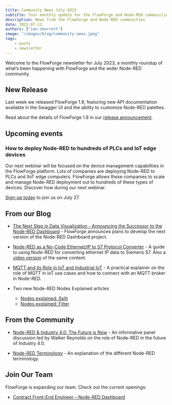 ```yaml
---
title: Community News July 2023
subtitle: Your monthly update for the FlowForge and Node-RED communities
description: News from the FlowForge and Node-RED communities
date: 2023-07-12
authors: ["ian-skerrett"]
image: "/images/blog/community-news.jpeg"
tags:
    - posts
    - newsletter
---
```


Welcome to the FlowForge newsletter for July 2023, a monthly roundup of what’s been happening with FlowForge and the wider Node-RED community. 

<!--more-->

## New Release

Last week we released FlowForge 1.9, featuring new API documentation available in the Swagger UI and the ability to customize Node-RED palettes. 

 Read about the details of FlowForge 1.8 in our [release announcement](https://flowforge.com/blog/2023/07/flowforge-1-9-release/). 

## Upcoming events

### How to deploy Node-RED to hundreds of PLCs and IoT edge devices

Our next webinar will be focused on the device management capabilities in the FlowForge platform. Lots of companies are deploying Node-RED to PLCs and IIoT edge computers. FlowForge allows these companies to scale and manage Node-RED deployment out to hundreds of these types of devices. Discover how during our next webinar.

[Sign-up today](https://flowforge.com/webinars/2023/flowforge-device-management/) to join us on July 27. 


## From our Blog

- [The Next Step in Data Visualization - Announcing the Successor to the Node-RED Dashboard](https://flowforge.com/blog/2023/06/dashboard-announcement/) - FlowForge announces plans to develop the next version of the Node-RED Dashboard project.

- [Node-RED as a No-Code Ethernet/IP to S7 Protocol Converter](https://flowforge.com/blog/2023/06/node-red-as-a-no-code-ethernet_ip-to-s7-protocol-converter/) - A guide to using Node-RED for converting ethernet IP data to Siemens S7.  Also a [video version](https://youtu.be/dteXgcBXUnk) of the same content. 

- [MQTT and its Role in IoT and Industrial IoT](https://flowforge.com/blog/2023/06/connect-to-hivemq-in-flowforge/) - A practical explainer on the role of MQTT in IoT use cases and how to connect with an MQTT broker in Node-RED.

- Two new Node-RED Nodes Explained articles
    - [Nodes explained: Split](https://flowforge.com/blog/2023/06/node-explained-split/)
    - [Nodes explained: Filter](https://flowforge.com/blog/2023/06/node-explained-filter/)



## From the Community

- [Node-RED & Industry 4.0: The Future is Now](https://youtu.be/1GKkXJOQMhU) - An informative panel discussion led by Walker Reynolds on the role of Node-RED in the future of Industry 4.0.

- [Node-RED Terminology](http://blog.openmindmap.org/blog/node-red-terminology) - An explanation of the different Node-RED terminology.



## Join Our Team
FlowForge is expanding our team. Check out the current openings:

- [Contract Front-End Engineer – Node-RED Dashboard](https://boards.greenhouse.io/flowforge/jobs/4911532004)
